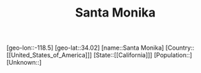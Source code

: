 ﻿---
title: "Santa Monika"
location: [34.02,-118.5]
type: City
tags:
- geo/City


SpocWebEntityId: 33943
isDeleted: false
confidential: public

---
[geo-lon::-118.5]
[geo-lat::34.02]
[name::Santa Monika]
[Country::[[United_States_of_America]]]
[State::[[California]]]
[Population::]
[Unknown::]

